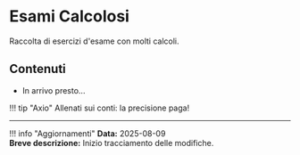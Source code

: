 # Esami Calcolosi

Raccolta di esercizi d'esame con molti calcoli.

## Contenuti

- In arrivo presto...

!!! tip "Axio"
    Allenati sui conti: la precisione paga!

---

!!! info "Aggiornamenti"
    **Data:** 2025-08-09  
    **Breve descrizione:** Inizio tracciamento delle modifiche.


